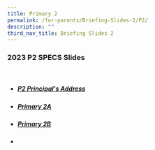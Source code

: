 ```yaml
---
title: Primary 2
permalink: /for-parents/Briefing-Slides-2/P2/
description: ""
third_nav_title: Briefing Slides 2
---
```

### 2023 P2 SPECS Slides
<br>

* ##### [P2 Principal's Address](/files/2023%20SPECS%20P2%20P%20Address.pdf)
* ##### [Primary 2A](/files/2023%20SPECS%20P2A.pdf)
* ##### [Primary 2B](/files/2023%20SPECS%20P2B.pdf)
* 